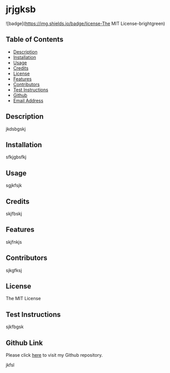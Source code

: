 

# jrjgksb

![badge](https://img.shields.io/badge/license-The MIT License-brightgreen)<br />

## Table of Contents

- [Description](#description)
- [Installation](#installation)
- [Usage](#usage)
- [Credits](#credits)
- [License](#license)
- [Features](#features)
- [Contributors](#contributors)
- [Test Instructions](#test)
- [Github](#github)
- [Email Address](#email)

## Description

jkdsbgskj

## Installation

sfkjgbsfkj

## Usage 

sgjkfsjk

## Credits 

skjfbskj

## Features 

skjfnkjs

## Contributors

sjkgfksj

## License 

The MIT License

## Test Instructions

sjkfbgsk

## Github Link

Please click [here](sjkfgfnks) to visit my Github repository.

jkfsl